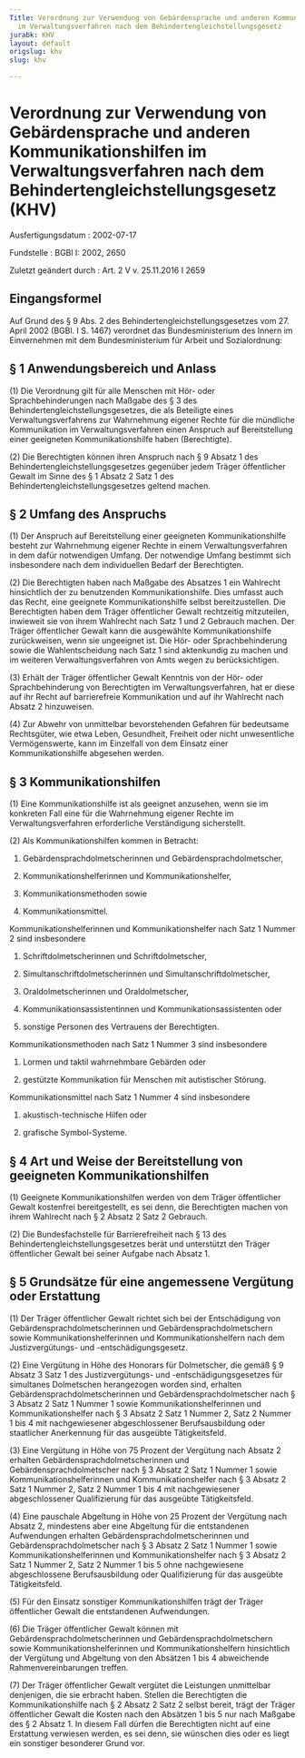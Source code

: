 ```yaml
---
Title: Verordnung zur Verwendung von Gebärdensprache und anderen Kommunikationshilfen
  im Verwaltungsverfahren nach dem Behindertengleichstellungsgesetz
jurabk: KHV
layout: default
origslug: khv
slug: khv

---
```


# Verordnung zur Verwendung von Gebärdensprache und anderen Kommunikationshilfen im Verwaltungsverfahren nach dem Behindertengleichstellungsgesetz (KHV)

Ausfertigungsdatum
:   2002-07-17

Fundstelle
:   BGBl I: 2002, 2650

Zuletzt geändert durch
:   Art. 2 V v. 25.11.2016 I 2659


## Eingangsformel

Auf Grund des § 9 Abs. 2 des Behindertengleichstellungsgesetzes vom
27\. April 2002 (BGBl. I S. 1467) verordnet das Bundesministerium des
Innern im Einvernehmen mit dem Bundesministerium für Arbeit und
Sozialordnung:


## § 1 Anwendungsbereich und Anlass

(1) Die Verordnung gilt für alle Menschen mit Hör- oder
Sprachbehinderungen nach Maßgabe des § 3 des
Behindertengleichstellungsgesetzes, die als Beteiligte eines
Verwaltungsverfahrens zur Wahrnehmung eigener Rechte für die mündliche
Kommunikation im Verwaltungsverfahren einen Anspruch auf
Bereitstellung einer geeigneten Kommunikationshilfe haben
(Berechtigte).

(2) Die Berechtigten können ihren Anspruch nach § 9 Absatz 1 des
Behindertengleichstellungsgesetzes gegenüber jedem Träger öffentlicher
Gewalt im Sinne des § 1 Absatz 2 Satz 1 des
Behindertengleichstellungsgesetzes geltend machen.


## § 2 Umfang des Anspruchs

(1) Der Anspruch auf Bereitstellung einer geeigneten
Kommunikationshilfe besteht zur Wahrnehmung eigener Rechte in einem
Verwaltungsverfahren in dem dafür notwendigen Umfang. Der notwendige
Umfang bestimmt sich insbesondere nach dem individuellen Bedarf der
Berechtigten.

(2) Die Berechtigten haben nach Maßgabe des Absatzes 1 ein Wahlrecht
hinsichtlich der zu benutzenden Kommunikationshilfe. Dies umfasst auch
das Recht, eine geeignete Kommunikationshilfe selbst bereitzustellen.
Die Berechtigten haben dem Träger öffentlicher Gewalt rechtzeitig
mitzuteilen, inwieweit sie von ihrem Wahlrecht nach Satz 1 und 2
Gebrauch machen. Der Träger öffentlicher Gewalt kann die ausgewählte
Kommunikationshilfe zurückweisen, wenn sie ungeeignet ist. Die Hör-
oder Sprachbehinderung sowie die Wahlentscheidung nach Satz 1 sind
aktenkundig zu machen und im weiteren Verwaltungsverfahren von Amts
wegen zu berücksichtigen.

(3) Erhält der Träger öffentlicher Gewalt Kenntnis von der Hör- oder
Sprachbehinderung von Berechtigten im Verwaltungsverfahren, hat er
diese auf ihr Recht auf barrierefreie Kommunikation und auf ihr
Wahlrecht nach Absatz 2 hinzuweisen.

(4) Zur Abwehr von unmittelbar bevorstehenden Gefahren für bedeutsame
Rechtsgüter, wie etwa Leben, Gesundheit, Freiheit oder nicht
unwesentliche Vermögenswerte, kann im Einzelfall von dem Einsatz einer
Kommunikationshilfe abgesehen werden.


## § 3 Kommunikationshilfen

(1) Eine Kommunikationshilfe ist als geeignet anzusehen, wenn sie im
konkreten Fall eine für die Wahrnehmung eigener Rechte im
Verwaltungsverfahren erforderliche Verständigung sicherstellt.

(2) Als Kommunikationshilfen kommen in Betracht:

1.  Gebärdensprachdolmetscherinnen und Gebärdensprachdolmetscher,


2.  Kommunikationshelferinnen und Kommunikationshelfer,


3.  Kommunikationsmethoden sowie


4.  Kommunikationsmittel.



Kommunikationshelferinnen und Kommunikationshelfer nach Satz 1 Nummer
2 sind insbesondere

1.  Schriftdolmetscherinnen und Schriftdolmetscher,


2.  Simultanschriftdolmetscherinnen und Simultanschriftdolmetscher,


3.  Oraldolmetscherinnen und Oraldolmetscher,


4.  Kommunikationsassistentinnen und Kommunikationsassistenten oder


5.  sonstige Personen des Vertrauens der Berechtigten.



Kommunikationsmethoden nach Satz 1 Nummer 3 sind insbesondere

1.  Lormen und taktil wahrnehmbare Gebärden oder


2.  gestützte Kommunikation für Menschen mit autistischer Störung.



Kommunikationsmittel nach Satz 1 Nummer 4 sind insbesondere

1.  akustisch-technische Hilfen oder


2.  grafische Symbol-Systeme.





## § 4 Art und Weise der Bereitstellung von geeigneten Kommunikationshilfen

(1) Geeignete Kommunikationshilfen werden von dem Träger öffentlicher
Gewalt kostenfrei bereitgestellt, es sei denn, die Berechtigten machen
von ihrem Wahlrecht nach § 2 Absatz 2 Satz 2 Gebrauch.

(2) Die Bundesfachstelle für Barrierefreiheit nach § 13 des
Behindertengleichstellungsgesetzes berät und unterstützt den Träger
öffentlicher Gewalt bei seiner Aufgabe nach Absatz 1.


## § 5 Grundsätze für eine angemessene Vergütung oder Erstattung

(1) Der Träger öffentlicher Gewalt richtet sich bei der Entschädigung
von Gebärdensprachdolmetscherinnen und Gebärdensprachdolmetschern
sowie Kommunikationshelferinnen und Kommunikationshelfern nach dem
Justizvergütungs- und -entschädigungsgesetz.

(2) Eine Vergütung in Höhe des Honorars für Dolmetscher, die gemäß § 9
Absatz 3 Satz 1 des Justizvergütungs- und -entschädigungsgesetzes für
simultanes Dolmetschen herangezogen worden sind, erhalten
Gebärdensprachdolmetscherinnen und Gebärdensprachdolmetscher nach § 3
Absatz 2 Satz 1 Nummer 1 sowie Kommunikationshelferinnen und
Kommunikationshelfer nach § 3 Absatz 2 Satz 1 Nummer 2, Satz 2 Nummer
1 bis 4 mit nachgewiesener abgeschlossener Berufsausbildung oder
staatlicher Anerkennung für das ausgeübte Tätigkeitsfeld.

(3) Eine Vergütung in Höhe von 75 Prozent der Vergütung nach Absatz 2
erhalten Gebärdensprachdolmetscherinnen und Gebärdensprachdolmetscher
nach § 3 Absatz 2 Satz 1 Nummer 1 sowie Kommunikationshelferinnen und
Kommunikationshelfer nach § 3 Absatz 2 Satz 1 Nummer 2, Satz 2 Nummer
1 bis 4 mit nachgewiesener abgeschlossener Qualifizierung für das
ausgeübte Tätigkeitsfeld.

(4) Eine pauschale Abgeltung in Höhe von 25 Prozent der Vergütung nach
Absatz 2, mindestens aber eine Abgeltung für die entstandenen
Aufwendungen erhalten Gebärdensprachdolmetscherinnen und
Gebärdensprachdolmetscher nach § 3 Absatz 2 Satz 1 Nummer 1 sowie
Kommunikationshelferinnen und Kommunikationshelfer nach § 3 Absatz 2
Satz 1 Nummer 2, Satz 2 Nummer 1 bis 5 ohne nachgewiesene
abgeschlossene Berufsausbildung oder Qualifizierung für das ausgeübte
Tätigkeitsfeld.

(5) Für den Einsatz sonstiger Kommunikationshilfen trägt der Träger
öffentlicher Gewalt die entstandenen Aufwendungen.

(6) Die Träger öffentlicher Gewalt können mit
Gebärdensprachdolmetscherinnen und Gebärdensprachdolmetschern sowie
Kommunikationshelferinnen und Kommunikationshelfern hinsichtlich der
Vergütung und Abgeltung von den Absätzen 1 bis 4 abweichende
Rahmenvereinbarungen treffen.

(7) Der Träger öffentlicher Gewalt vergütet die Leistungen unmittelbar
denjenigen, die sie erbracht haben. Stellen die Berechtigten die
Kommunikationshilfe nach § 2 Absatz 2 Satz 2 selbst bereit, trägt der
Träger öffentlicher Gewalt die Kosten nach den Absätzen 1 bis 5 nur
nach Maßgabe des § 2 Absatz 1. In diesem Fall dürfen die Berechtigten
nicht auf eine Erstattung verwiesen werden, es sei denn, sie wünschen
dies oder es liegt ein sonstiger besonderer Grund vor.

